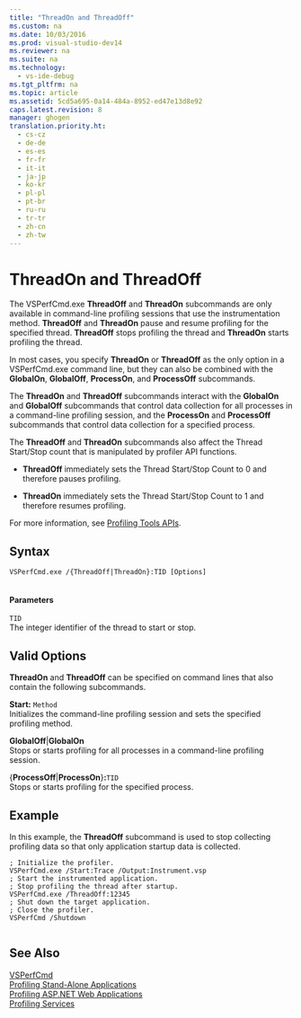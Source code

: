 ```yaml
---
title: "ThreadOn and ThreadOff"
ms.custom: na
ms.date: 10/03/2016
ms.prod: visual-studio-dev14
ms.reviewer: na
ms.suite: na
ms.technology: 
  - vs-ide-debug
ms.tgt_pltfrm: na
ms.topic: article
ms.assetid: 5cd5a695-0a14-484a-8952-ed47e13d8e92
caps.latest.revision: 8
manager: ghogen
translation.priority.ht: 
  - cs-cz
  - de-de
  - es-es
  - fr-fr
  - it-it
  - ja-jp
  - ko-kr
  - pl-pl
  - pt-br
  - ru-ru
  - tr-tr
  - zh-cn
  - zh-tw
---
```

# ThreadOn and ThreadOff
The VSPerfCmd.exe **ThreadOff** and **ThreadOn** subcommands are only available in command-line profiling sessions that use the instrumentation method. **ThreadOff** and **ThreadOn** pause and resume profiling for the specified thread. **ThreadOff** stops profiling the thread and **ThreadOn** starts profiling the thread.  
  
 In most cases, you specify **ThreadOn** or **ThreadOff** as the only option in a VSPerfCmd.exe command line, but they can also be combined with the **GlobalOn**, **GlobalOff**, **ProcessOn**, and **ProcessOff** subcommands.  
  
 The **ThreadOn** and **ThreadOff** subcommands interact with the **GlobalOn** and **GlobalOff** subcommands that control data collection for all processes in a command-line profiling session, and the **ProcessOn** and **ProcessOff** subcommands that control data collection for a specified process.  
  
 The **ThreadOff** and **ThreadOn** subcommands also affect the Thread Start/Stop count that is manipulated by profiler API functions.  
  
-   **ThreadOff** immediately sets the Thread Start/Stop Count to 0 and therefore pauses profiling.  
  
-   **ThreadOn** immediately sets the Thread Start/Stop Count to 1 and therefore resumes profiling.  
  
 For more information, see [Profiling Tools APIs](../VS_IDE/Profiling-Tools-APIs.md).  
  
## Syntax  
  
```  
VSPerfCmd.exe /{ThreadOff|ThreadOn}:TID [Options]  
  
```  
  
#### Parameters  
 `TID`  
 The integer identifier of the thread to start or stop.  
  
## Valid Options  
 **ThreadOn** and **ThreadOff** can be specified on command lines that also contain the following subcommands.  
  
 **Start:** `Method`  
 Initializes the command-line profiling session and sets the specified profiling method.  
  
 **GlobalOff**&#124;**GlobalOn**  
 Stops or starts profiling for all processes in a command-line profiling session.  
  
 {**ProcessOff**&#124;**ProcessOn**}**:**`TID`  
 Stops or starts profiling for the specified process.  
  
## Example  
 In this example, the **ThreadOff** subcommand is used to stop collecting profiling data so that only application startup data is collected.  
  
```  
; Initialize the profiler.  
VSPerfCmd.exe /Start:Trace /Output:Instrument.vsp   
; Start the instrumented application.  
; Stop profiling the thread after startup.  
VSPerfCmd.exe /ThreadOff:12345  
; Shut down the target application.  
; Close the profiler.  
VSPerfCmd /Shutdown  
  
```  
  
## See Also  
 [VSPerfCmd](../VS_IDE/VSPerfCmd.md)   
 [Profiling Stand-Alone Applications](../VS_IDE/Command-Line-Profiling-of-Stand-Alone-Applications.md)   
 [Profiling ASP.NET Web Applications](../VS_IDE/Command-Line-Profiling-of-ASP.NET-Web-Applications.md)   
 [Profiling Services](../VS_IDE/Command-Line-Profiling-of-Services.md)
